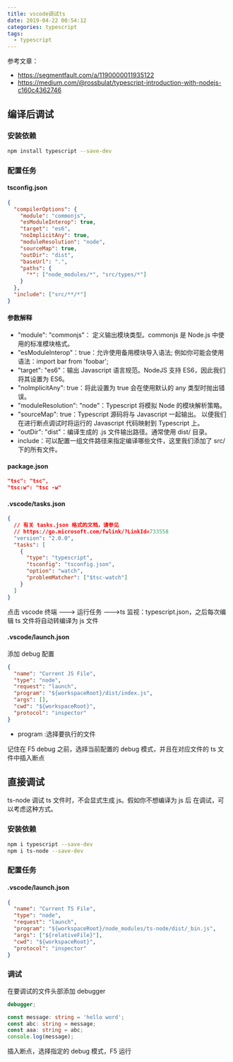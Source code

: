 ```yaml
---
title: vscode调试ts
date: 2019-04-22 00:54:12
categories: typescript
tags:
  - typescript
---
```


参考文章：

- https://segmentfault.com/a/1190000011935122
- https://medium.com/@rossbulat/typescript-introduction-with-nodejs-c160c4362746

## 编译后调试

### 安装依赖

```bash
npm install typescript --save-dev
```

### 配置任务

#### tsconfig.json

```json
{
  "compilerOptions": {
    "module": "commonjs",
    "esModuleInterop": true,
    "target": "es6",
    "noImplicitAny": true,
    "moduleResolution": "node",
    "sourceMap": true,
    "outDir": "dist",
    "baseUrl": ".",
    "paths": {
      "*": ["node_modules/*", "src/types/*"]
    }
  },
  "include": ["src/**/*"]
}
```

<!--more-->

#### 参数解释

- "module": "commonjs"： 定义输出模块类型。commonjs 是 Node.js 中使用的标准模块格式。
- "esModuleInterop"：true：允许使用备用模块导入语法; 例如你可能会使用语法：import bar from 'foobar';
- "target": "es6"：输出 Javascript 语言规范。NodeJS 支持 ES6，因此我们将其设置为 ES6。
- "noImplicitAny": true：将此设置为 true 会在使用默认的 any 类型时抛出错误。
- "moduleResolution": "node"：Typescript 将模拟 Node 的模块解析策略。
- "sourceMap": true：Typescript 源码将与 Javascript 一起输出。 以便我们在进行断点调试时将运行的 Javascript 代码映射到 Typescript 上。
- "outDir": "dist"：编译生成的 .js 文件输出路径。通常使用 dist/ 目录。
- include：可以配置一组文件路径来指定编译哪些文件，这里我们添加了 src/ 下的所有文件。

#### package.json

```json
"tsc": "tsc",
"tsc:w": "tsc -w"
```

#### .vscode/tasks.json

```json
{
  // 有关 tasks.json 格式的文档，请参见
  // https://go.microsoft.com/fwlink/?LinkId=733558
  "version": "2.0.0",
  "tasks": [
    {
      "type": "typescript",
      "tsconfig": "tsconfig.json",
      "option": "watch",
      "problemMatcher": ["$tsc-watch"]
    }
  ]
}
```

点击 vscode 终端 ---> 运行任务 --->ts 监视：typescript.json，之后每次编辑 ts 文件将自动转编译为 js 文件

#### .vscode/launch.json

添加 debug 配置

```json
{
  "name": "Current JS File",
  "type": "node",
  "request": "launch",
  "program": "${workspaceRoot}/dist/index.js",
  "args": [],
  "cwd": "${workspaceRoot}",
  "protocol": "inspector"
}
```

- program :选择要执行的文件

记住在 F5 debug 之前，选择当前配置的 debug 模式，并且在对应文件的 ts 文件中插入断点

## 直接调试

ts-node 调试 ts 文件时，不会显式生成 js。假如你不想编译为 js 后 在调试，可以考虑这种方式。

### 安装依赖

```bash
npm i typescript --save-dev
npm i ts-node --save-dev
```

### 配置任务

#### .vscode/launch.json

```json
{
  "name": "Current TS File",
  "type": "node",
  "request": "launch",
  "program": "${workspaceRoot}/node_modules/ts-node/dist/_bin.js",
  "args": ["${relativeFile}"],
  "cwd": "${workspaceRoot}",
  "protocol": "inspector"
}
```

### 调试

在要调试的文件头部添加 debugger

```ts
debugger;

const message: string = 'hello word';
const abc: string = message;
const aaa: string = abc;
console.log(message);
```

插入断点，选择指定的 debug 模式，F5 运行
